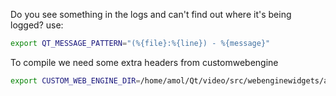 Do you see something in the logs and can't find out where it's being logged? use:
```bash
export QT_MESSAGE_PATTERN="(%{file}:%{line}) - %{message}"
```



To compile we need some extra headers from customwebengine
```bash
export CUSTOM_WEB_ENGINE_DIR=/home/amol/Qt/video/src/webenginewidgets/api/
```